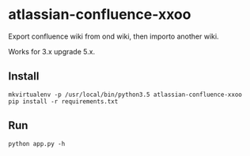 # atlassian-confluence-xxoo

Export confluence wiki from ond wiki, then importo another wiki.


Works for 3.x upgrade 5.x.


## Install

```
mkvirtualenv -p /usr/local/bin/python3.5 atlassian-confluence-xxoo
pip install -r requirements.txt
```


## Run

```
python app.py -h
```
